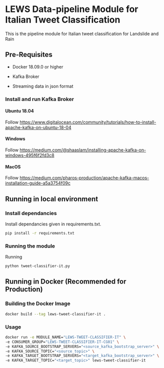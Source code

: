 # LEWS Data-pipeline Module for Italian Tweet Classification

This is the pipeline module for Italian tweet classification for Landslide and Rain

## Pre-Requisites

- Docker 18.09.0 or higher

- Kafka Broker

- Streaming data in json format

### Install and run Kafka Broker
#### Ubuntu 18.04
Follow https://www.digitalocean.com/community/tutorials/how-to-install-apache-kafka-on-ubuntu-18-04
#### Windows 
Follow https://medium.com/@shaaslam/installing-apache-kafka-on-windows-495f6f2fd3c8
#### MacOS
Follow https://medium.com/pharos-production/apache-kafka-macos-installation-guide-a5a3754f09c

## Running in local environment
### Install dependancies
Install dependancies given in requirements.txt. 
```bash
pip install -r requirements.txt
```

### Running the module

Running
```bash
python tweet-classifier-it.py
```

## Running in Docker (Recommended for Production)
### Building the Docker Image


```bash
docker build --tag lews-tweet-classifier-it .
```

### Usage


```bash
docker run -e MODULE_NAME="LEWS-TWEET-CLASSIFIER-IT" \
-e CONSUMER_GROUP="LEWS-TWEET-CLASSIFIER-IT-CG01" \
-e KAFKA_SOURCE_BOOTSTRAP_SERVERS="<source_kafka_bootstrap_server>" \
-e KAFKA_SOURCE_TOPIC="<source_topic>" \
-e KAFKA_TARGET_BOOTSTRAP_SERVERS="<target_kafka_bootstrap_server>" \
-e KAFKA_TARGET_TOPIC="<target_topic>" lews-tweet-classifier-it 
```